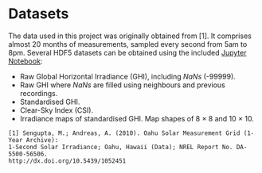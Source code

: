 # Datasets

The data used in this project was originally obtained from [1].
It comprises almost 20 months of measurements, sampled every second from 5am to 8pm.
Several HDF5 datasets can be obtained using the included
[Jupyter Notebook](https://github.com/iipr/solar-irradiance/blob/master/data/etl-data.ipynb):

- Raw Global Horizontal Irradiance (GHI), including *NaNs* (-99999).
- Raw GHI where *NaNs* are filled using neighbours and previous recordings.
- Standardised GHI.
- Clear-Sky Index (CSI).
- Irradiance maps of standardised GHI. Map shapes of 8 × 8 and 10 × 10.

```
[1] Sengupta, M.; Andreas, A. (2010). Oahu Solar Measurement Grid (1-Year Archive):
1-Second Solar Irradiance; Oahu, Hawaii (Data); NREL Report No. DA-5500-56506.
http://dx.doi.org/10.5439/1052451 
```

